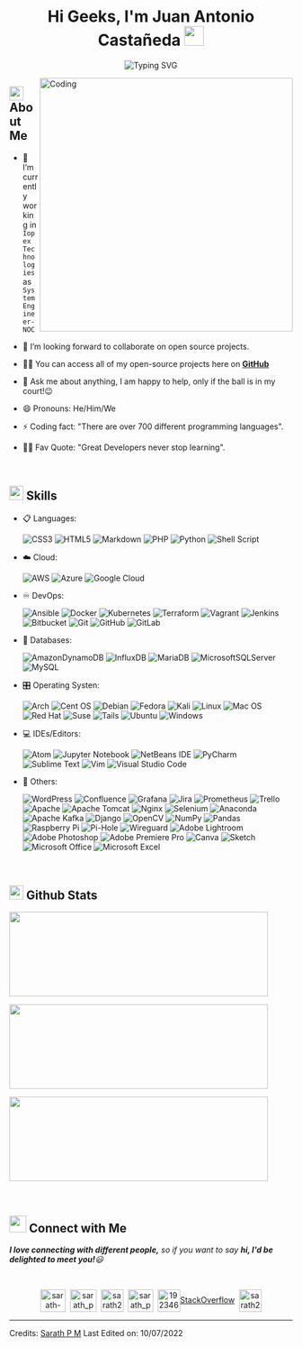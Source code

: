 <h1 align="center">Hi Geeks, I'm Juan Antonio Castañeda <img src="https://media.giphy.com/media/hvRJCLFzcasrR4ia7z/giphy.gif" width="35"></h1>

<div align="center">
  
![Typing SVG](https://readme-typing-svg.herokuapp.com?font=ROBOT&size=25&color=39FF14&background=000000&center=true&vCenter=true&width=490&lines=%3E+Welcome+to+my+GitHub+profile...!)

</div>

<img align="right" alt="Coding" width="450" src="https://cdn.dribbble.com/users/1162077/screenshots/3848914/programmer.gif">

## <img src="https://c.tenor.com/NCRHhqkXrJYAAAAi/programmers-go-internet.gif" width="25">  <b>About Me</b>

- 🔭 I’m currently working in `Iopex Technologies` as `System Engineer-NOC`

- 👯 I’m looking forward to collaborate on open source projects.

- 👨‍💻 You can access all of my open-source projects here on **[GitHub](https://github.com/sarath-pm)**

- 💬 Ask me about anything, I am happy to help, only if the ball is in my court!😉

- 😄 Pronouns: He/Him/We

- ⚡ Coding fact: "There are over 700 different programming languages".

- 💪🏼 Fav Quote: "Great Developers never stop learning".

<br>

## <img src="https://media2.giphy.com/media/QssGEmpkyEOhBCb7e1/giphy.gif?cid=ecf05e47a0n3gi1bfqntqmob8g9aid1oyj2wr3ds3mg700bl&rid=giphy.gif" width ="25"><b> Skills</b>

<p align="center">

- 📋 Languages:
    
    ![CSS3](https://img.shields.io/badge/css3-%231572B6.svg?style=for-the-badge&logo=css3&logoColor=white)
    ![HTML5](https://img.shields.io/badge/html5-%23E34F26.svg?style=for-the-badge&logo=html5&logoColor=white)
    ![Markdown](https://img.shields.io/badge/markdown-%23000000.svg?style=for-the-badge&logo=markdown&logoColor=white)
    ![PHP](https://img.shields.io/badge/php-%23777BB4.svg?style=for-the-badge&logo=php&logoColor=white)
    ![Python](https://img.shields.io/badge/python-3670A0?style=for-the-badge&logo=python&logoColor=ffdd54)
    ![Shell Script](https://img.shields.io/badge/shell_script-%23121011.svg?style=for-the-badge&logo=gnu-bash&logoColor=white)
    
- ☁️ Cloud:

    ![AWS](https://img.shields.io/badge/AWS-%23FF9900.svg?style=for-the-badge&logo=amazon-aws&logoColor=white)
    ![Azure](https://img.shields.io/badge/azure-%230072C6.svg?style=for-the-badge&logo=microsoftazure&logoColor=white)
    ![Google Cloud](https://img.shields.io/badge/GoogleCloud-%234285F4.svg?style=for-the-badge&logo=google-cloud&logoColor=white)
    
- ♾️ DevOps:

    ![Ansible](https://img.shields.io/badge/ansible-%231A1918.svg?style=for-the-badge&logo=ansible&logoColor=white)
    ![Docker](https://img.shields.io/badge/docker-%230db7ed.svg?style=for-the-badge&logo=docker&logoColor=white)
    ![Kubernetes](https://img.shields.io/badge/kubernetes-%23326ce5.svg?style=for-the-badge&logo=kubernetes&logoColor=white)
    ![Terraform](https://img.shields.io/badge/terraform-%235835CC.svg?style=for-the-badge&logo=terraform&logoColor=white)
    ![Vagrant](https://img.shields.io/badge/vagrant-%231563FF.svg?style=for-the-badge&logo=vagrant&logoColor=white)
    ![Jenkins](https://img.shields.io/badge/jenkins-%232C5263.svg?style=for-the-badge&logo=jenkins&logoColor=white)
    ![Bitbucket](https://img.shields.io/badge/bitbucket-%230047B3.svg?style=for-the-badge&logo=bitbucket&logoColor=white)
    ![Git](https://img.shields.io/badge/git-%23F05033.svg?style=for-the-badge&logo=git&logoColor=white)
    ![GitHub](https://img.shields.io/badge/github-%23121011.svg?style=for-the-badge&logo=github&logoColor=white)
    ![GitLab](https://img.shields.io/badge/gitlab-%23181717.svg?style=for-the-badge&logo=gitlab&logoColor=white)
    
- 💾 Databases:

    ![AmazonDynamoDB](https://img.shields.io/badge/Amazon%20DynamoDB-4053D6?style=for-the-badge&logo=Amazon%20DynamoDB&logoColor=white) 
    ![InfluxDB](https://img.shields.io/badge/InfluxDB-22ADF6?style=for-the-badge&logo=InfluxDB&logoColor=white) 
    ![MariaDB](https://img.shields.io/badge/MariaDB-003545?style=for-the-badge&logo=mariadb&logoColor=white) 
    ![MicrosoftSQLServer](https://img.shields.io/badge/Microsoft%20SQL%20Sever-CC2927?style=for-the-badge&logo=microsoft%20sql%20server&logoColor=white) 
    ![MySQL](https://img.shields.io/badge/mysql-%2300f.svg?style=for-the-badge&logo=mysql&logoColor=white)
    
- 🎛️ Operating Systen:

    ![Arch](https://img.shields.io/badge/Arch%20Linux-1793D1?logo=arch-linux&logoColor=fff&style=for-the-badge)
    ![Cent OS](https://img.shields.io/badge/cent%20os-002260?style=for-the-badge&logo=centos&logoColor=F0F0F0)
    ![Debian](https://img.shields.io/badge/Debian-D70A53?style=for-the-badge&logo=debian&logoColor=white)
    ![Fedora](https://img.shields.io/badge/Fedora-294172?style=for-the-badge&logo=fedora&logoColor=white)
    ![Kali](https://img.shields.io/badge/Kali-268BEE?style=for-the-badge&logo=kalilinux&logoColor=white)
    ![Linux](https://img.shields.io/badge/Linux-FCC624?style=for-the-badge&logo=linux&logoColor=black)
    ![Mac OS](https://img.shields.io/badge/mac%20os-000000?style=for-the-badge&logo=macos&logoColor=F0F0F0)
    ![Red Hat](https://img.shields.io/badge/Red%20Hat-EE0000?style=for-the-badge&logo=redhat&logoColor=white)
    ![Suse](https://img.shields.io/badge/SUSE-0C322C?style=for-the-badge&logo=SUSE&logoColor=white)
    ![Tails](https://img.shields.io/badge/Tails%20-56347C?&style=for-the-badge&logo=tails&logoColor=white)
    ![Ubuntu](https://img.shields.io/badge/Ubuntu-E95420?style=for-the-badge&logo=ubuntu&logoColor=white)
    ![Windows](https://img.shields.io/badge/Windows-0078D6?style=for-the-badge&logo=windows&logoColor=white)
    
- 💻 IDEs/Editors:

    ![Atom](https://img.shields.io/badge/Atom-%2366595C.svg?style=for-the-badge&logo=atom&logoColor=white)
    ![Jupyter Notebook](https://img.shields.io/badge/jupyter-%23FA0F00.svg?style=for-the-badge&logo=jupyter&logoColor=white)
    ![NetBeans IDE](https://img.shields.io/badge/NetBeansIDE-1B6AC6.svg?style=for-the-badge&logo=apache-netbeans-ide&logoColor=white)
    ![PyCharm](https://img.shields.io/badge/pycharm-143?style=for-the-badge&logo=pycharm&logoColor=black&color=black&labelColor=green)
    ![Sublime Text](https://img.shields.io/badge/sublime_text-%23575757.svg?style=for-the-badge&logo=sublime-text&logoColor=important)
    ![Vim](https://img.shields.io/badge/VIM-%2311AB00.svg?style=for-the-badge&logo=vim&logoColor=white)
    ![Visual Studio Code](https://img.shields.io/badge/Visual%20Studio%20Code-0078d7.svg?style=for-the-badge&logo=visual-studio-code&logoColor=white)
    
- 🥅 Others:

    ![WordPress](https://img.shields.io/badge/WordPress-%23117AC9.svg?style=for-the-badge&logo=WordPress&logoColor=white)
    ![Confluence](https://img.shields.io/badge/confluence-%23172BF4.svg?style=for-the-badge&logo=confluence&logoColor=white)
    ![Grafana](https://img.shields.io/badge/grafana-%23F46800.svg?style=for-the-badge&logo=grafana&logoColor=white)
    ![Jira](https://img.shields.io/badge/jira-%230A0FFF.svg?style=for-the-badge&logo=jira&logoColor=white)
    ![Prometheus](https://img.shields.io/badge/Prometheus-E6522C?style=for-the-badge&logo=Prometheus&logoColor=white)
    ![Trello](https://img.shields.io/badge/Trello-%23026AA7.svg?style=for-the-badge&logo=Trello&logoColor=white)
    ![Apache](https://img.shields.io/badge/apache-%23D42029.svg?style=for-the-badge&logo=apache&logoColor=white)
    ![Apache Tomcat](https://img.shields.io/badge/apache%20tomcat-%23F8DC75.svg?style=for-the-badge&logo=apache-tomcat&logoColor=black)
    ![Nginx](https://img.shields.io/badge/nginx-%23009639.svg?style=for-the-badge&logo=nginx&logoColor=white)
    ![Selenium](https://img.shields.io/badge/-selenium-%43B02A?style=for-the-badge&logo=selenium&logoColor=white)
    ![Anaconda](https://img.shields.io/badge/Anaconda-%2344A833.svg?style=for-the-badge&logo=anaconda&logoColor=white)
    ![Apache Kafka](https://img.shields.io/badge/Apache%20Kafka-000?style=for-the-badge&logo=apachekafka)
    ![Django](https://img.shields.io/badge/django-%23092E20.svg?style=for-the-badge&logo=django&logoColor=white)
    ![OpenCV](https://img.shields.io/badge/opencv-%23white.svg?style=for-the-badge&logo=opencv&logoColor=white)
    ![NumPy](https://img.shields.io/badge/numpy-%23013243.svg?style=for-the-badge&logo=numpy&logoColor=white)
    ![Pandas](https://img.shields.io/badge/pandas-%23150458.svg?style=for-the-badge&logo=pandas&logoColor=white)
    ![Raspberry Pi](https://img.shields.io/badge/-RaspberryPi-C51A4A?style=for-the-badge&logo=Raspberry-Pi)
    ![Pi-Hole](https://img.shields.io/badge/pihole-%2396060C.svg?style=for-the-badge&logo=pi-hole&logoColor=white)
    ![Wireguard](https://img.shields.io/badge/wireguard-%2388171A.svg?style=for-the-badge&logo=wireguard&logoColor=white)
    ![Adobe Lightroom](https://img.shields.io/badge/Adobe%20Lightroom-31A8FF.svg?style=for-the-badge&logo=Adobe%20Lightroom&logoColor=white)
    ![Adobe Photoshop](https://img.shields.io/badge/adobe%20photoshop-%2331A8FF.svg?style=for-the-badge&logo=adobe%20photoshop&logoColor=white)
    ![Adobe Premiere Pro](https://img.shields.io/badge/Adobe%20Premiere%20Pro-9999FF.svg?style=for-the-badge&logo=Adobe%20Premiere%20Pro&logoColor=white) 
    ![Canva](https://img.shields.io/badge/Canva-%2300C4CC.svg?style=for-the-badge&logo=Canva&logoColor=white) 
    ![Sketch](https://img.shields.io/badge/Sketch-FFB387?style=for-the-badge&logo=sketch&logoColor=black)
    ![Microsoft Office](https://img.shields.io/badge/Microsoft_Office-D83B01?style=for-the-badge&logo=microsoft-office&logoColor=white)
    ![Microsoft Excel](https://img.shields.io/badge/Microsoft_Excel-217346?style=for-the-badge&logo=microsoft-excel&logoColor=white)


</p>

<br> 

## <img src="https://media.giphy.com/media/iY8CRBdQXODJSCERIr/giphy.gif" width="25"> <b>Github Stats</b>

<p><img width="460" height="150" src="https://github-readme-stats.vercel.app/api?username=sarath-pm&theme=tokyonight&show_icons=true/460/300">

<p><img width="460" height="150" src="https://github-readme-stats.vercel.app/api/top-langs?username=sarath-pm&show_icons=true&locale=en&layout=compact&theme=tokyonight"/460/300"></p>

<p><img width="460" height="150" src="https://github-readme-streak-stats.herokuapp.com/?user=sarath-pm&theme=tokyonight&&fire=FF801F&currStreakNum=FFBE69&currStreakLabel=FFBE69"/460/300"></p>

<br>

## <img src="https://media.giphy.com/media/LnQjpWaON8nhr21vNW/giphy.gif" width='30'> <b>Connect with Me</b>

 <em><b>I love connecting with different people,</b> so if you want to say <b>hi, I'd be delighted to meet you!</b>😃</em>
 
<br>

<p align="center">
<a href="https://www.linkedin.com/in/sarath-p-m/" target="blank"><img align="center" src="https://i.pinimg.com/originals/de/b4/6f/deb46f02a59e3b3a2aa58fac16290d63.gif" alt="sarath-p-m" height="40" width="45" /></a>
&nbsp;<a href="https://dev.to/sarath_pm" target="blank"><img align="center" src="https://res.cloudinary.com/practicaldev/image/fetch/s--0UiMFgbU--/c_limit%2Cf_auto%2Cfl_progressive%2Cq_66%2Cw_880/https://thepracticaldev.s3.amazonaws.com/i/0vbfzhjcsjs0u716x88o.gif" alt="sarath_pm" height="40" width="47" /></a>  
&nbsp;<a href="mailto:sarath2375@gmail.com" target="blank"><img align="center" src="https://user-images.githubusercontent.com/86669668/171339003-ef5b5c96-eac8-478c-a9cc-318ca9477fce.gif" alt="sarath2375@gmail.com" width="40" /></a>      
&nbsp;<a href="https://www.hackerrank.com/sarath_pm" target="blank"><img align="center" src="https://user-images.githubusercontent.com/86669668/171338019-50f8c8de-e1ac-4651-b2cf-1901eceb2e51.gif" alt="sarath_pm" height="40" width="45"></a>
&nbsp;<a href="https://stackoverflow.com/users/19234611" target="blank"><img align="center" src="https://user-images.githubusercontent.com/86669668/171333456-ac1d5e66-bd90-468b-a1bf-c030ba6a1fed.gif" alt="19234611" width="40" />StackOverflow</a>
&nbsp;<a href="skype:sarath2375?add" target="blank"><img align="center" src="https://user-images.githubusercontent.com/86669668/176819343-c1894b0e-8622-4a39-a34c-fd4125d32d4d.gif" alt="sarath2375" width="40" /></a>
  
  

-----
Credits: [Sarath P M](https://github.com/sarath-pm)
Last Edited on: 10/07/2022
